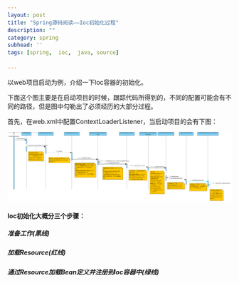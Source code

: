 ```yaml
---
layout: post
title: "Spring源码阅读——Ioc初始化过程"
description: ""
category: spring
subhead: ''
tags: [spring,  ioc,  java, source]

---
```


以web项目启动为例，介绍一下Ioc容器的初始化。

下面这个图主要是在启动项目的时候，跟踪代码所得到的，不同的配置可能会有不同的路径，但是图中勾勒出了必须经历的大部分过程。

首先，在web.xml中配置ContextLoaderListener，当启动项目的会有下图：

![image](/images/java/ioc_zps75bb1a82.png)

#### Ioc初始化大概分三个步骤：
 
##### 准备工作(黑线)

##### 加载Resource(红线)

##### 通过Resource加载Bean定义并注册到Ioc容器中(绿线)


